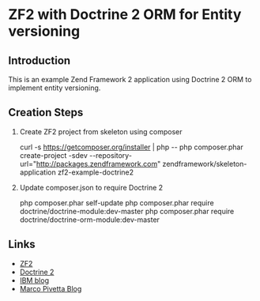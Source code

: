 ZF2 with Doctrine 2 ORM for Entity versioning
=======================

Introduction
------------
This is an example Zend Framework 2 application using Doctrine 2 ORM to implement entity versioning.

Creation Steps
--------------

1. Create ZF2 project from skeleton using composer

    curl -s https://getcomposer.org/installer | php --
    php composer.phar create-project -sdev --repository-url="http://packages.zendframework.com" zendframework/skeleton-application zf2-example-doctrine2


2. Update composer.json to require Doctrine 2

    php composer.phar self-update
    php composer.phar require doctrine/doctrine-module:dev-master
    php composer.phar require doctrine/doctrine-orm-module:dev-master

Links
-----
* [ZF2](http://framework.zend.com/)
* [Doctrine 2](http://www.doctrine-project.org/)
* [IBM blog](http://www.ibm.com/developerworks/library/os-doctrine-php-zend/)
* [Marco Pivetta Blog](http://marco-pivetta.com/doctrine-orm-zf2-tutorial/)